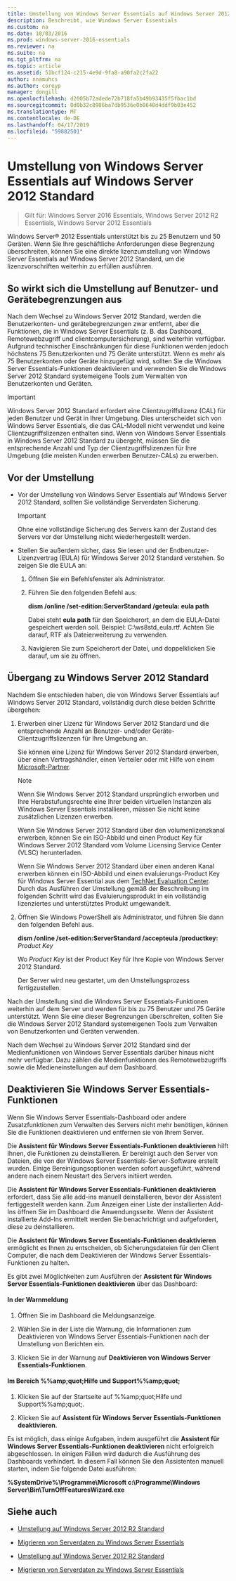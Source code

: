```yaml
---
title: Umstellung von Windows Server Essentials auf Windows Server 2012 Standard
description: Beschreibt, wie Windows Server Essentials
ms.custom: na
ms.date: 10/03/2016
ms.prod: windows-server-2016-essentials
ms.reviewer: na
ms.suite: na
ms.tgt_pltfrm: na
ms.topic: article
ms.assetid: 51bcf124-c215-4e9d-9fa8-a90fa2c2fa22
author: nnamuhcs
ms.author: coreyp
manager: dongill
ms.openlocfilehash: d2005b72adede72b718fa5b49b93435f5fbac1bd
ms.sourcegitcommit: 0d0b32c8986ba7db9536e0b8648d4ddf9b03e452
ms.translationtype: MT
ms.contentlocale: de-DE
ms.lasthandoff: 04/17/2019
ms.locfileid: "59882501"
---
```

# <a name="transition-from-windows-server-essentials-to-windows-server-2012-standard"></a>Umstellung von Windows Server Essentials auf Windows Server 2012 Standard

>Gilt für: Windows Server 2016 Essentials, Windows Server 2012 R2 Essentials, Windows Server 2012 Essentials

 Windows Server® 2012 Essentials unterstützt bis zu 25 Benutzern und 50 Geräten. Wenn Sie Ihre geschäftliche Anforderungen diese Begrenzung überschreiten, können Sie eine direkte lizenzumstellung von Windows Server Essentials auf Windows Server 2012 Standard, um die lizenzvorschriften weiterhin zu erfüllen ausführen.  
  
## <a name="how-the-transition-affects-user-and-device-limits"></a>So wirkt sich die Umstellung auf Benutzer- und Gerätebegrenzungen aus  
 Nach dem Wechsel zu Windows Server 2012 Standard, werden die Benutzerkonten- und gerätebegrenzungen zwar entfernt, aber die Funktionen, die in Windows Server Essentials (z. B. das Dashboard, Remotewebzugriff und clientcomputersicherung), sind weiterhin verfügbar. Aufgrund technischer Einschränkungen für diese Funktionen werden jedoch höchstens 75 Benutzerkonten und 75 Geräte unterstützt. Wenn es mehr als 75 Benutzerkonten oder Geräte hinzugefügt wird, sollten Sie die Windows Server Essentials-Funktionen deaktivieren und verwenden Sie die Windows Server 2012 Standard systemeigene Tools zum Verwalten von Benutzerkonten und Geräten.  
  
> [!IMPORTANT]
>   Windows Server 2012 Standard erfordert eine Clientzugriffslizenz (CAL) für jeden Benutzer und Gerät in Ihrer Umgebung. Dies unterscheidet sich von Windows Server Essentials, die das CAL-Modell nicht verwendet und keine Clientzugriffslizenzen enthalten sind.  Wenn von Windows Server Essentials in Windows Server 2012 Standard zu übergeht, müssen Sie die entsprechende Anzahl und Typ der Clientzugriffslizenzen für Ihre Umgebung (die meisten Kunden erwerben Benutzer-CALs) zu erwerben.  
  
## <a name="before-the-transition"></a>Vor der Umstellung  
  
-   Vor der Umstellung von Windows Server Essentials auf Windows Server 2012 Standard, sollten Sie vollständige Serverdaten Sicherung.  
  
    > [!IMPORTANT]
    >  Ohne eine vollständige Sicherung des Servers kann der Zustand des Servers vor der Umstellung nicht wiederhergestellt werden.  
  
-   Stellen Sie außerdem sicher, dass Sie lesen und der Endbenutzer-Lizenzvertrag (EULA) für Windows Server 2012 Standard verstehen. So zeigen Sie die EULA an:  
  
    1.  Öffnen Sie ein Befehlsfenster als Administrator.  
  
    2.  Führen Sie den folgenden Befehl aus:  
  
         **dism /online /set-edition:ServerStandard /geteula: eula path**  
  
         Dabei steht **eula path** für den Speicherort, an dem die EULA-Datei gespeichert werden soll. Beispiel: C:\ws8std_eula.rtf.  Achten Sie darauf, RTF als Dateierweiterung zu verwenden.  
  
    3.  Navigieren Sie zum Speicherort der Datei, und doppelklicken Sie darauf, um sie zu öffnen.  
  
## <a name="transition-to--windows-server-2012-standard"></a>Übergang zu Windows Server 2012 Standard  
 Nachdem Sie entschieden haben, die von Windows Server Essentials auf Windows Server 2012 Standard, vollständig durch diese beiden Schritte übergehen:  
  
1.  Erwerben einer Lizenz für Windows Server 2012 Standard und die entsprechende Anzahl an Benutzer- und/oder Geräte-Clientzugriffslizenzen für Ihre Umgebung an.  
  
     Sie können eine Lizenz für Windows Server 2012 Standard erwerben, über einen Vertragshändler, einen Verteiler oder mit Hilfe von einem [Microsoft-Partner](https://pinpoint.microsoft.com/SelectCulture.aspx).  
  
    > [!NOTE]
    >  Wenn Sie Windows Server 2012 Standard ursprünglich erworben und Ihre Herabstufungsrechte eine Ihrer beiden virtuellen Instanzen als Windows Server Essentials installieren, müssen Sie nicht keine zusätzlichen Lizenzen erwerben.  
    >   
    >  Wenn Sie Windows Server 2012 Standard über den volumenlizenzkanal erwerben, können Sie ein ISO-Abbild und einen Product Key für Windows Server 2012 Standard vom Volume Licensing Service Center (VLSC) herunterladen.  
    >   
    >  Wenn Sie Windows Server 2012 Standard über einen anderen Kanal erwerben können ein ISO-Abbild und einen evaluierungs-Product Key für Windows Server Essential aus dem [TechNet Evaluation Center](https://technet.microsoft.com/evalcenter/jj659306.aspx). Durch das Ausführen der Umstellung gemäß der Beschreibung im folgenden Schritt wird das Evaluierungsprodukt in ein vollständig lizenziertes und unterstütztes Produkt umgewandelt.  
  
2.  Öffnen Sie Windows PowerShell als Administrator, und führen Sie dann den folgenden Befehl aus.  
  
     **dism /online /set-edition:ServerStandard /accepteula /productkey:** *Product Key*  
  
     Wo *Product Key* ist der Product Key für Ihre Kopie von Windows Server 2012 Standard.  
  
     Der Server wird neu gestartet, um den Umstellungsprozess fertigzustellen.  
  
 Nach der Umstellung sind die Windows Server Essentials-Funktionen weiterhin auf dem Server und werden für bis zu 75 Benutzer und 75 Geräte unterstützt. Wenn Sie eine dieser Begrenzungen überschreiten, sollten Sie die Windows Server 2012 Standard systemeigenen Tools zum Verwalten von Benutzerkonten und Geräten verwenden.  
  
 Nach dem Wechsel zu Windows Server 2012 Standard sind der Medienfunktionen von Windows Server Essentials darüber hinaus nicht mehr verfügbar. Dazu zählen die Medienfunktionen des Remotewebzugriffs sowie die Medieneinstellungen auf dem Dashboard.  
  
## <a name="turn-off--windows-server-essentials-features"></a>Deaktivieren Sie Windows Server Essentials-Funktionen  
 Wenn Sie Windows Server Essentials-Dashboard oder andere Zusatzfunktionen zum Verwalten des Servers nicht mehr benötigen, können Sie die Funktionen deaktivieren und entfernen sie von Ihrem Server.  
  
 Die **Assistent für Windows Server Essentials-Funktionen deaktivieren** hilft Ihnen, die Funktionen zu deinstallieren. Er bereinigt auch den Server von Dateien, die von der Windows Server Essentials-Server-Software erstellt wurden.  Einige Bereinigungsoptionen werden sofort ausgeführt, während andere nach einem Neustart des Servers initiiert werden.  
  
 Die **Assistent für Windows Server Essentials-Funktionen deaktivieren** erfordert, dass Sie alle add-ins manuell deinstallieren, bevor der Assistent fertiggestellt werden kann. Zum Anzeigen einer Liste der installierten Add-Ins öffnen Sie im Dashboard die Anwendungsseite. Wenn der Assistent installierte Add-Ins ermittelt werden Sie benachrichtigt und aufgefordert, diese zu deinstallieren.  
  
 Die **Assistent für Windows Server Essentials-Funktionen deaktivieren** ermöglicht es Ihnen zu entscheiden, ob Sicherungsdateien für den Client Computer, die nach dem Deaktivieren der Windows Server Essentials-Funktionen zu halten.  
  
 Es gibt zwei Möglichkeiten zum Ausführen der **Assistent für Windows Server Essentials-Funktionen deaktivieren** über das Dashboard:  
  
#### <a name="from-the-alert"></a>In der Warnmeldung  
  
1.  Öffnen Sie im Dashboard die Meldungsanzeige.  
  
2.  Wählen Sie in der Liste die Warnung, die Informationen zum Deaktivieren von Windows Server Essentials-Funktionen nach der Umstellung von Berichten ein.  
  
3.  Klicken Sie in der Warnung auf **Deaktivieren von Windows Server Essentials-Funktionen**.  
  
#### <a name="from-the-get-help-and-support-pane"></a>Im Bereich %%amp;quot;Hilfe und Support%%amp;quot;  
  
1.  Klicken Sie auf der Startseite auf %%amp;quot;Hilfe und Support%%amp;quot;.  
  
2.  Klicken Sie auf **Assistent für Windows Server Essentials-Funktionen deaktivieren**.  
  
 Es ist möglich, dass einige Aufgaben, indem ausgeführt die **Assistent für Windows Server Essentials-Funktionen deaktivieren** nicht erfolgreich abgeschlossen. In einigen Fällen wird dadurch die Ausführung des Dashboards verhindert. In diesem Fall können Sie den Assistenten manuell starten, indem Sie folgende Datei ausführen:  
  
 **%SystemDrive%\Programme\Microsoft c:\Programme\Windows Server\Bin\TurnOffFeaturesWizard.exe**  
  
## <a name="see-also"></a>Siehe auch  
  

-   [Umstellung auf Windows Server 2012 R2 Standard](Transition-from-Windows-Server-2012-R2-Essentials-to-Windows-Server-2012-R2-Standard.md)  
  
-   [Migrieren von Serverdaten zu Windows Server Essentials](Migrate-Server-Data-to-Windows-Server-Essentials.md)

-   [Umstellung auf Windows Server 2012 R2 Standard](../migrate/Transition-from-Windows-Server-2012-R2-Essentials-to-Windows-Server-2012-R2-Standard.md)  
  
-   [Migrieren von Serverdaten zu Windows Server Essentials](../migrate/Migrate-Server-Data-to-Windows-Server-Essentials.md)

